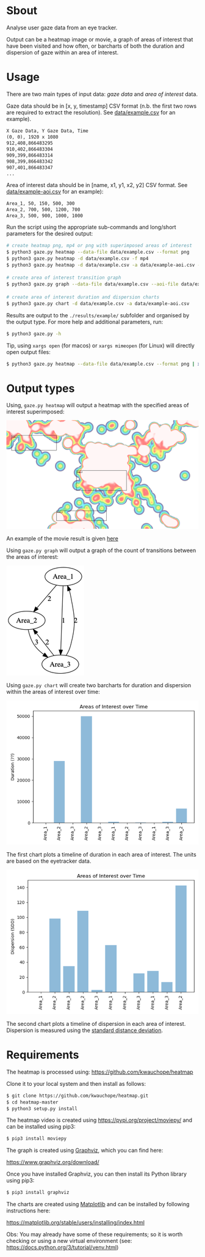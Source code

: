# Sbout
Analyse user gaze data from an eye tracker.

Output can be a heatmap image or movie, a graph of areas of interest that have been visited and how often, or barcharts of both the duration and dispersion of gaze within an area of interest.

# Usage
There are two main types of input data: _gaze data_ and _area of interest_ data.

Gaze data should be in [x, y, timestamp] CSV format (n.b. the first two rows are required to extract the resolution). See [data/example.csv](data/example.csv) for an example).

```csv
X Gaze Data, Y Gaze Data, Time
(0, 0), 1920 x 1080
912,408,866483295
910,402,866483304
909,399,866483314
908,399,866483342
907,401,866483347
...
```

Area of interest data should be in [name, x1, y1, x2, y2] CSV format. See [data/example-aoi.csv](data/example-aoi.csv) for an example):

```
Area_1, 50, 150, 500, 300
Area_2, 700, 500, 1200, 700
Area_3, 500, 900, 1000, 1000
```

Run the script using the appropriate sub-commands and long/short parameters for the desired output:

```bash
# create heatmap png, mp4 or png with superimposed areas of interest
$ python3 gaze.py heatmap --data-file data/example.csv --format png
$ python3 gaze.py heatmap -d data/example.csv -f mp4
$ python3 gaze.py heatmap -d data/example.csv -a data/example-aoi.csv -f png

# create area of interest transition graph
$ python3 gaze.py graph --data-file data/example.csv --aoi-file data/example-aoi.csv

# create area of interest duration and dispersion charts
$ python3 gaze.py chart -d data/example.csv -a data/example-aoi.csv
```

Results are output to the `./results/example/` subfolder and organised by the
output type. For more help and additional parameters, run:

```bash
$ python3 gaze.py -h
```

Tip, using `xargs open` (for macos) or `xargs mimeopen` (for Linux) will directly open output files:

```bash
$ python3 gaze.py heatmap --data-file data/example.csv --format png | xargs open
```

# Output types
Using, `gaze.py heatmap` will output a heatmap with the specified areas of interest superimposed:

![alt text](/results/example/heatmap/png/example.png)

An example of the movie result is given [here](/results/example/heatmap/mp4/example.mp4)

Using `gaze.py graph` will output a graph of the count of transitions between the areas of interest:

![alt text](/results/example/graph/example.gv.png)

Using `gaze.py chart` will create two barcharts for duration and dispersion within the areas of interest over time:

![alt text](/results/example/chart/example-duration.png)

The first chart plots a timeline of duration in each area of interest. The units are based on the eyetracker data.

![alt text](/results/example/chart/example-dispersion.png)

The second chart plots a timeline of dispersion in each area of interest. Dispersion is measured using the [standard distance deviation](https://pro.arcgis.com/en/pro-app/2.8/tool-reference/spatial-statistics/standard-distance.htm).

# Requirements
The heatmap is processed using: https://github.com/kwauchope/heatmap

Clone it to your local system and then install as follows:

```bash
$ git clone https://github.com/kwauchope/heatmap.git
$ cd heatmap-master
$ python3 setup.py install
```

The heatmap video is created using https://pypi.org/project/moviepy/ and can be installed using pip3:

```bash
$ pip3 install moviepy
```

The graph is created using [Graphviz](https://www.graphviz.org), which you can find here:

https://www.graphviz.org/download/

Once you have installed Graphviz, you can then install its Python library using pip3:

```bash
$ pip3 install graphviz
```

The charts are created using [Matplotlib](https://matplotlib.org/) and can be installed by following instructions here:

https://matplotlib.org/stable/users/installing/index.html

Obs: You may already have some of these requirements; so it is worth checking or using a new virtual environment (see: https://docs.python.org/3/tutorial/venv.html)
